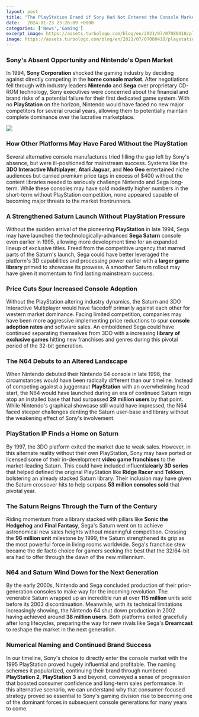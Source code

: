 ```yaml
---
layout: post
title: "The PlayStation Brand if Sony Had Not Entered the Console Market in 1994"
date:   2024-01-23 23:26:09 +0000
categories: ['News','Gaming']
excerpt_image: https://assets.turbologo.com/blog/en/2021/07/07080410/playstation-logo-history-1.png
image: https://assets.turbologo.com/blog/en/2021/07/07080410/playstation-logo-history-1.png
---
```


### Sony's Absent Opportunity and Nintendo's Open Market
In 1994, **Sony Corporation** shocked the gaming industry by deciding against directly competing in the **home console market**. After negotiations fell through with industry leaders **Nintendo** and **Sega** over proprietary CD-ROM technology, Sony executives were concerned about the financial and brand risks of a potential failure for their first dedicated game system. With no **PlayStation** on the horizon, Nintendo would have faced no new major competitors for several crucial years, allowing them to potentially maintain complete dominance over the lucrative marketplace. 

![](https://assets.turbologo.com/blog/en/2021/07/07080410/playstation-logo-history-1.png)
### How Other Platforms May Have Fared Without the PlayStation  
Several alternative console manufactures tried filling the gap left by Sony's absence, but were ill-positioned for mainstream success. Systems like the **3DO Interactive Multiplayer**, **Atari Jaguar**, and **Neo Geo** entertained niche audiences but carried premium price tags in excess of $400 without the content libraries needed to seriously challenge Nintendo and Sega long-term. While these consoles may have sold modestly higher numbers in the short-term without PlayStation competition, none appeared capable of becoming major threats to the market frontrunners.
### A Strengthened Saturn Launch Without PlayStation Pressure
Without the sudden arrival of the pioneering **PlayStation** in late 1994, Sega may have launched the technologically-advanced **Sega Saturn** console even earlier in 1995, allowing more development time for an expanded lineup of exclusive titles. Freed from the competitive urgency that marred parts of the Saturn's launch, Sega could have better leveraged the platform's 3D capabilities and processing power earlier with a **larger game library** primed to showcase its prowess. A smoother Saturn rollout may have given it momentum to find lasting mainstream success.
### Price Cuts Spur Increased Console Adoption 
Without the PlayStation altering industry dynamics, the Saturn and 3DO Interactive Multiplayer would have facedoff primarily against each other for western market dominance. Facing limited competition, companies may have been more aggressive implementing price reductions to spur **console adoption rates** and software sales. An emboldened Sega could have continued separating themselves from 3DO with a increasing **library of exclusive games** hitting new franchises and genres during this pivotal period of the 32-bit generation.
### The N64 Debuts to an Altered Landscape
When Nintendo debuted their Nintendo 64 console in late 1996, the circumstances would have been radically different than our timeline. Instead of competing against a juggernaut **PlayStation** with an overwhelming head start, the N64 would have launched during an era of continued Saturn reign atop an installed base that had surpassed **29 million users** by that point. While Nintendo's graphical showcase still would have impressed, the N64 faced steeper challenges denting the Saturn user-base and library without the weakening effect of Sony's involvement.  
### PlayStation IP Finds a Home on Saturn
By 1997, the 3DO platform exited the market due to weak sales. However, in this alternate reality without their own PlayStation, Sony may have ported or licensed some of their in-development **video game franchises** to the market-leading Saturn. This could have included influential**early 3D series** that helped defined the original PlayStation like **Ridge Racer** and **Tekken**, bolstering an already stacked Saturn library. Their inclusion may have given the Saturn crossover hits to help surpass **53 million consoles sold** that pivotal year.
### The Saturn Reigns Through the Turn of the Century 
Riding momentum from a library stacked with pillars like **Sonic the Hedgehog** and **Final Fantasy**, Sega's Saturn went on to achieve astronomical new sales heights without meaningful competition. Crossing the **96 million unit** milestone by 1999, the Saturn strengthened its grip as the most powerful force in living rooms worldwide. Sega's franchise stew became the de facto choice for gamers seeking the best that the 32/64-bit era had to offer through the dawn of the new millennium.
### N64 and Saturn Wind Down for the Next Generation  
By the early 2000s, Nintendo and Sega concluded production of their prior-generation consoles to make way for the incoming revolution. The venerable Saturn wrapped up an incredible run at over **115 million** units sold before its 2003 discontinuation. Meanwhile, with its technical limitations increasingly showing, the Nintendo 64 shut down production in 2002 having achieved around **38 million users**. Both platforms exited gracefully after long lifecycles, preparing the way for new rivals like Sega's **Dreamcast** to reshape the market in the next generation.
### Numerical Naming and Continued Brand Success
In our timeline, Sony's choice to directly enter the console market with the 1995 PlayStation proved hugely influential and profitable. The naming schemes it popularized, continuing their brand through numbered **PlayStation 2**, **PlayStation 3** and beyond, conveyed a sense of progression that boosted consumer confidence and long-term sales performance. In this alternative scenario, we can understand why that consumer-focused strategy proved so essential to Sony's gaming division rise to becoming one of the dominant forces in subsequent console generations for many years to come.  